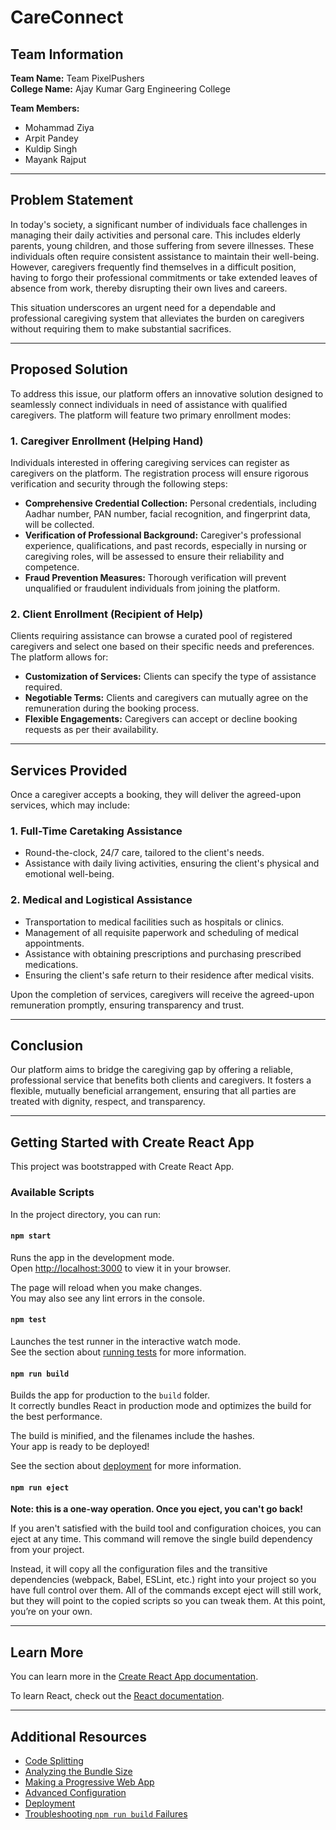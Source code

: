 # CareConnect

## Team Information

**Team Name:** Team PixelPushers  
**College Name:** Ajay Kumar Garg Engineering College  

**Team Members:**  
- Mohammad Ziya  
- Arpit Pandey  
- Kuldip Singh
- Mayank Rajput 

---

## Problem Statement

In today's society, a significant number of individuals face challenges in managing their daily activities and personal care. This includes elderly parents, young children, and those suffering from severe illnesses. These individuals often require consistent assistance to maintain their well-being. However, caregivers frequently find themselves in a difficult position, having to forgo their professional commitments or take extended leaves of absence from work, thereby disrupting their own lives and careers.

This situation underscores an urgent need for a dependable and professional caregiving system that alleviates the burden on caregivers without requiring them to make substantial sacrifices.

---

## Proposed Solution

To address this issue, our platform offers an innovative solution designed to seamlessly connect individuals in need of assistance with qualified caregivers. The platform will feature two primary enrollment modes:

### 1. Caregiver Enrollment (Helping Hand)

Individuals interested in offering caregiving services can register as caregivers on the platform. The registration process will ensure rigorous verification and security through the following steps:

- **Comprehensive Credential Collection:** Personal credentials, including Aadhar number, PAN number, facial recognition, and fingerprint data, will be collected.
- **Verification of Professional Background:** Caregiver's professional experience, qualifications, and past records, especially in nursing or caregiving roles, will be assessed to ensure their reliability and competence.
- **Fraud Prevention Measures:** Thorough verification will prevent unqualified or fraudulent individuals from joining the platform.

### 2. Client Enrollment (Recipient of Help)

Clients requiring assistance can browse a curated pool of registered caregivers and select one based on their specific needs and preferences. The platform allows for:

- **Customization of Services:** Clients can specify the type of assistance required.
- **Negotiable Terms:** Clients and caregivers can mutually agree on the remuneration during the booking process.
- **Flexible Engagements:** Caregivers can accept or decline booking requests as per their availability.

---

## Services Provided

Once a caregiver accepts a booking, they will deliver the agreed-upon services, which may include:

### 1. Full-Time Caretaking Assistance

- Round-the-clock, 24/7 care, tailored to the client's needs.
- Assistance with daily living activities, ensuring the client's physical and emotional well-being.

### 2. Medical and Logistical Assistance

- Transportation to medical facilities such as hospitals or clinics.
- Management of all requisite paperwork and scheduling of medical appointments.
- Assistance with obtaining prescriptions and purchasing prescribed medications.
- Ensuring the client's safe return to their residence after medical visits.

Upon the completion of services, caregivers will receive the agreed-upon remuneration promptly, ensuring transparency and trust.

---

## Conclusion

Our platform aims to bridge the caregiving gap by offering a reliable, professional service that benefits both clients and caregivers. It fosters a flexible, mutually beneficial arrangement, ensuring that all parties are treated with dignity, respect, and transparency.

---

## Getting Started with Create React App

This project was bootstrapped with Create React App.

### Available Scripts

In the project directory, you can run:

#### `npm start`

Runs the app in the development mode.  
Open [http://localhost:3000](http://localhost:3000) to view it in your browser.

The page will reload when you make changes.  
You may also see any lint errors in the console.

#### `npm test`

Launches the test runner in the interactive watch mode.  
See the section about [running tests](https://facebook.github.io/create-react-app/docs/running-tests) for more information.

#### `npm run build`

Builds the app for production to the `build` folder.  
It correctly bundles React in production mode and optimizes the build for the best performance.

The build is minified, and the filenames include the hashes.  
Your app is ready to be deployed!

See the section about [deployment](https://facebook.github.io/create-react-app/docs/deployment) for more information.

#### `npm run eject`

**Note: this is a one-way operation. Once you eject, you can't go back!**

If you aren't satisfied with the build tool and configuration choices, you can eject at any time. This command will remove the single build dependency from your project.

Instead, it will copy all the configuration files and the transitive dependencies (webpack, Babel, ESLint, etc.) right into your project so you have full control over them. All of the commands except eject will still work, but they will point to the copied scripts so you can tweak them. At this point, you’re on your own.

---

## Learn More

You can learn more in the [Create React App documentation](https://facebook.github.io/create-react-app/docs/getting-started).

To learn React, check out the [React documentation](https://reactjs.org/).

---

## Additional Resources

- [Code Splitting](https://facebook.github.io/create-react-app/docs/code-splitting)  
- [Analyzing the Bundle Size](https://facebook.github.io/create-react-app/docs/analyzing-the-bundle-size)  
- [Making a Progressive Web App](https://facebook.github.io/create-react-app/docs/making-a-progressive-web-app)  
- [Advanced Configuration](https://facebook.github.io/create-react-app/docs/advanced-configuration)  
- [Deployment](https://facebook.github.io/create-react-app/docs/deployment)  
- [Troubleshooting `npm run build` Failures](https://facebook.github.io/create-react-app/docs/troubleshooting#npm-run-build-fails-to-minify)

